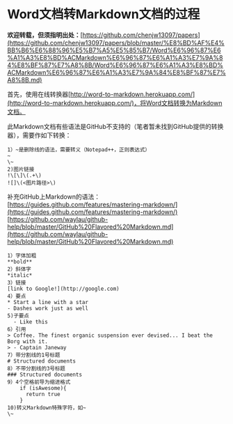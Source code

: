 # Word文档转Markdown文档的过程

**欢迎转载，但须指明出处：**[https://github.com/chenjw13097/papers](https://github.com/chenjw13097/papers/blob/master/%E8%BD%AF%E4%BB%B6%E6%88%96%E5%B7%A5%E5%85%B7/Word%E6%96%87%E6%A1%A3%E8%BD%ACMarkdown%E6%96%87%E6%A1%A3%E7%9A%84%E8%BF%87%E7%A8%8B/Word%E6%96%87%E6%A1%A3%E8%BD%ACMarkdown%E6%96%87%E6%A1%A3%E7%9A%84%E8%BF%87%E7%A8%8B.md)  

首先，使用在线转换器[http://word-to-markdown.herokuapp.com/](http://word-to-markdown.herokuapp.com/)，将Word文档转换为Markdown文档。  

此Markdown文档有些语法是GitHub不支持的（笔者暂未找到GitHub提供的转换器），需要作如下转换：  
```
1）~是删除线的语法，需要转义（Notepad++，正则表达式）
~
\~
2)图片链接
!\[\]\(.+\)
![]\(<图片路径>\)
```

补充GitHub上Markdown的语法：  
[https://guides.github.com/features/mastering-markdown/](https://guides.github.com/features/mastering-markdown/)  
[https://github.com/waylau/github-help/blob/master/GitHub%20Flavored%20Markdown.md](https://github.com/waylau/github-help/blob/master/GitHub%20Flavored%20Markdown.md)  
```
1）字体加粗
**bold**
2）斜体字
*italic*
3）链接
[link to Google!](http://google.com)
4）要点
* Start a line with a star
- Dashes work just as well
5)子要点
  - Like this
6）引用
> Coffee. The finest organic suspension ever devised... I beat the Borg with it.
> - Captain Janeway
7）带分割线的1号标题
# Structured documents
8）不带分割线的3号标题
### Structured documents
9）4个空格前导为缩进格式
    if (isAwesome){
      return true
    }
10)转义Markdown特殊字符，如~
\~
```